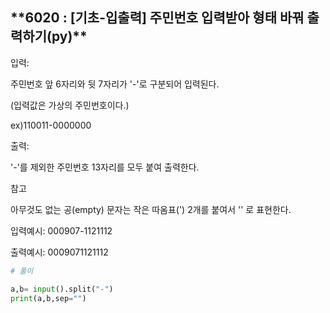 ## \***\*6020 : [기초-입출력] 주민번호 입력받아 형태 바꿔 출력하기(py)\*\***

입력:

주민번호 앞 6자리와 뒷 7자리가 '-'로 구분되어 입력된다.

(입력값은 가상의 주민번호이다.)

ex)110011-0000000

출력:

'-'를 제외한 주민번호 13자리를 모두 붙여 출력한다.

참고

아무것도 없는 공(empty) 문자는 작은 따옴표(') 2개를 붙여서 '' 로 표현한다.

입력예시: 000907-1121112

출력예시: 0009071121112

```python
# 풀이

a,b= input().split("-")
print(a,b,sep="")
```
